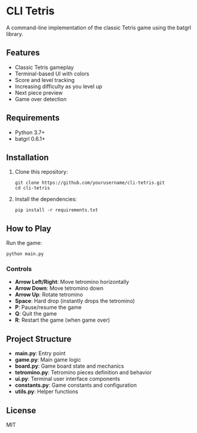 # CLI Tetris

A command-line implementation of the classic Tetris game using the batgrl library.

## Features

- Classic Tetris gameplay
- Terminal-based UI with colors
- Score and level tracking
- Increasing difficulty as you level up
- Next piece preview
- Game over detection

## Requirements

- Python 3.7+
- batgrl 0.6.1+

## Installation

1. Clone this repository:
   ```
   git clone https://github.com/yourusername/cli-tetris.git
   cd cli-tetris
   ```

2. Install the dependencies:
   ```
   pip install -r requirements.txt
   ```

## How to Play

Run the game:
```
python main.py
```

### Controls

- **Arrow Left/Right**: Move tetromino horizontally
- **Arrow Down**: Move tetromino down
- **Arrow Up**: Rotate tetromino
- **Space**: Hard drop (instantly drops the tetromino)
- **P**: Pause/resume the game
- **Q**: Quit the game
- **R**: Restart the game (when game over)

## Project Structure

- **main.py**: Entry point
- **game.py**: Main game logic
- **board.py**: Game board state and mechanics
- **tetromino.py**: Tetromino pieces definition and behavior
- **ui.py**: Terminal user interface components
- **constants.py**: Game constants and configuration
- **utils.py**: Helper functions

## License

MIT
